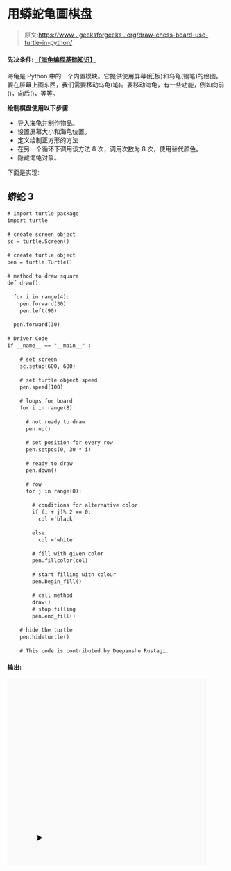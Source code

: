 # 用蟒蛇龟画棋盘

> 原文:[https://www . geeksforgeeks . org/draw-chess-board-use-turtle-in-python/](https://www.geeksforgeeks.org/draw-chess-board-using-turtle-in-python/)

#### **先决条件:** [<u>【海龟编程基础知识】</u>](https://www.geeksforgeeks.org/turtle-programming-python/)

海龟是 Python 中的一个内置模块。它提供使用屏幕(纸板)和乌龟(钢笔)的绘图。要在屏幕上画东西，我们需要移动乌龟(笔)。要移动海龟，有一些功能，例如向前()，向后()，等等。

**绘制棋盘使用以下步骤:**

*   导入海龟并制作物品。
*   设置屏幕大小和海龟位置。
*   定义绘制正方形的方法
*   在另一个循环下调用该方法 8 次，调用次数为 8 次，使用替代颜色。
*   隐藏海龟对象。

下面是实现:

## 蟒蛇 3

```
# import turtle package
import turtle 

# create screen object
sc = turtle.Screen()

# create turtle object
pen = turtle.Turtle()

# method to draw square
def draw():

  for i in range(4):
    pen.forward(30)
    pen.left(90)

  pen.forward(30)

# Driver Code
if __name__ == "__main__" :

    # set screen
    sc.setup(600, 600)

    # set turtle object speed
    pen.speed(100)

    # loops for board
    for i in range(8):

      # not ready to draw
      pen.up()

      # set position for every row
      pen.setpos(0, 30 * i)

      # ready to draw
      pen.down()

      # row
      for j in range(8):

        # conditions for alternative color
        if (i + j)% 2 == 0:
          col ='black'

        else:
          col ='white'

        # fill with given color
        pen.fillcolor(col)

        # start filling with colour
        pen.begin_fill()

        # call method
        draw()
        # stop filling
        pen.end_fill()

    # hide the turtle
    pen.hideturtle()

    # This code is contributed by Deepanshu Rustagi.
```

#### 输出:

![](img/d22d313637a5bbe034cb890fe0c25a23.png)